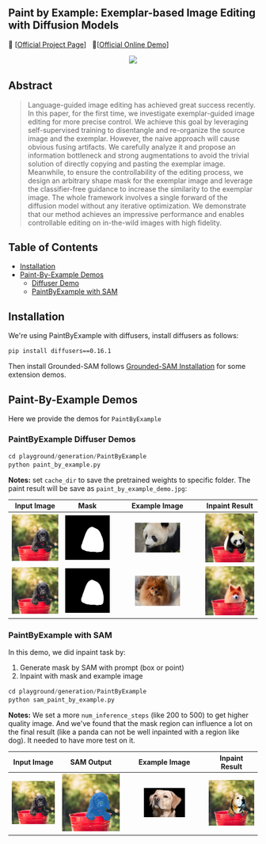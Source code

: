 ## Paint by Example: Exemplar-based Image Editing with Diffusion Models

:grapes: [[Official Project Page](https://github.com/Fantasy-Studio/Paint-by-Example)] &nbsp; :apple:[[Official Online Demo](https://huggingface.co/spaces/Fantasy-Studio/Paint-by-Example)]

<div align="center">

![](https://github.com/Fantasy-Studio/Paint-by-Example/blob/main/figure/teaser.png?raw=True)

</div>

## Abstract

> Language-guided image editing has achieved great success recently. In this paper, for the first time, we investigate exemplar-guided image editing for more precise control. We achieve this goal by leveraging self-supervised training to disentangle and re-organize the source image and the exemplar. However, the naive approach will cause obvious fusing artifacts. We carefully analyze it and propose an information bottleneck and strong augmentations to avoid the trivial solution of directly copying and pasting the exemplar image. Meanwhile, to ensure the controllability of the editing process, we design an arbitrary shape mask for the exemplar image and leverage the classifier-free guidance to increase the similarity to the exemplar image. The whole framework involves a single forward of the diffusion model without any iterative optimization. We demonstrate that our method achieves an impressive performance and enables controllable editing on in-the-wild images with high fidelity.

## Table of Contents
- [Installation](#installation)
- [Paint-By-Example Demos](#paint-by-example-demos)
  - [Diffuser Demo](#paintbyexample-diffuser-demos)
  - [PaintByExample with SAM](#paintbyexample-with-sam)


## Installation
We're using PaintByExample with diffusers, install diffusers as follows:
```bash
pip install diffusers==0.16.1
```
Then install Grounded-SAM follows [Grounded-SAM Installation](https://github.com/IDEA-Research/Grounded-Segment-Anything#installation) for some extension demos.

## Paint-By-Example Demos
Here we provide the demos for `PaintByExample`


### PaintByExample Diffuser Demos
```python
cd playground/generation/PaintByExample
python paint_by_example.py
```
**Notes:** set `cache_dir` to save the pretrained weights to specific folder. The paint result will be save as `paint_by_example_demo.jpg`:

<div align="center">

| Input Image | Mask | Example Image | Inpaint Result |
|:----:|:----:|:----:|:----:|
| ![](https://github.com/IDEA-Research/detrex-storage/blob/main/assets/grounded_sam/paint_by_example/input_image.png?raw=true) | ![](https://github.com/IDEA-Research/detrex-storage/blob/main/assets/grounded_sam/paint_by_example/mask.png?raw=true) | <div style="text-align: center"> <img src="https://github.com/IDEA-Research/detrex-storage/blob/main/assets/grounded_sam/paint_by_example/example_image.jpg?raw=true" width=55%></div> | ![](https://github.com/IDEA-Research/detrex-storage/blob/main/assets/grounded_sam/paint_by_example/paint_by_example_demo.jpg?raw=true) |
| ![](https://github.com/IDEA-Research/detrex-storage/blob/main/assets/grounded_sam/paint_by_example/input_image.png?raw=true) | ![](https://github.com/IDEA-Research/detrex-storage/blob/main/assets/grounded_sam/paint_by_example/mask.png?raw=true) | <div style="text-align: center"> <img src="https://github.com/IDEA-Research/detrex-storage/blob/main/assets/grounded_sam/paint_by_example/pomeranian_example.jpg?raw=true" width=55%></div> | ![](https://github.com/IDEA-Research/detrex-storage/blob/main/assets/grounded_sam/paint_by_example/paint_by_pomeranian_demo.jpg?raw=true) |

</div>

### PaintByExample with SAM

In this demo, we did inpaint task by:
1. Generate mask by SAM with prompt (box or point)
2. Inpaint with mask and example image

```python
cd playground/generation/PaintByExample
python sam_paint_by_example.py
```
**Notes:** We set a more `num_inference_steps` (like 200 to 500) to get higher quality image. And we've found that the mask region can influence a lot on the final result (like a panda can not be well inpainted with a region like dog). It needed to have more test on it.

| Input Image | SAM Output | Example Image | Inpaint Result |
|:----:|:----:|:----:|:----:|
| ![](https://github.com/IDEA-Research/detrex-storage/blob/main/assets/grounded_sam/paint_by_example/input_image.png?raw=true) | ![](https://github.com/IDEA-Research/detrex-storage/blob/main/assets/grounded_sam/paint_by_example/demo_with_point_prompt.png?raw=true) | <div style="text-align: center"> <img src="https://github.com/IDEA-Research/detrex-storage/blob/main/assets/grounded_sam/paint_by_example/labrador_example.jpg?raw=true" width=55%></div> | ![](https://github.com/IDEA-Research/detrex-storage/blob/main/assets/grounded_sam/paint_by_example/sam_paint_by_example_demo.jpg?raw=true) |

